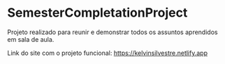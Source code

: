 # SemesterCompletationProject
Projeto realizado para reunir e demonstrar todos os assuntos aprendidos em sala de aula.

Link do site com o projeto funcional:
https://kelvinsilvestre.netlify.app
